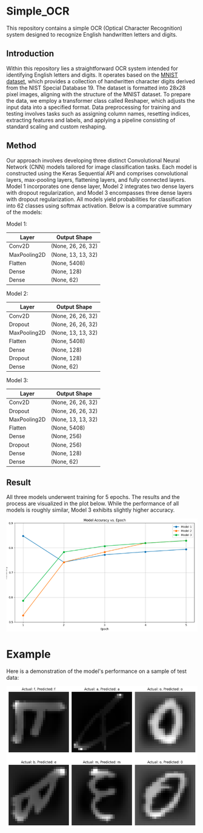 # Simple_OCR
This repository contains a simple OCR (Optical Character Recognition) system designed to recognize English handwritten letters and digits.

## Introduction 
Within this repository lies a straightforward OCR system intended for identifying English letters and digits. It operates based on the [MNIST dataset](https://www.nist.gov/itl/products-and-services/emnist-dataset), which provides a collection of handwritten character digits derived from the NIST Special Database 19. The dataset is formatted into 28x28 pixel images, aligning with the structure of the MNIST dataset. To prepare the data, we employ a transformer class called Reshaper, which adjusts the input data into a specified format. Data preprocessing for training and testing involves tasks such as assigning column names, resetting indices, extracting features and labels, and applying a pipeline consisting of standard scaling and custom reshaping.

## Method 
Our approach involves developing three distinct Convolutional Neural Network (CNN) models tailored for image classification tasks. Each model is constructed using the Keras Sequential API and comprises convolutional layers, max-pooling layers, flattening layers, and fully connected layers. Model 1 incorporates one dense layer, Model 2 integrates two dense layers with dropout regularization, and Model 3 encompasses three dense layers with dropout regularization. All models yield probabilities for classification into 62 classes using softmax activation. Below is a comparative summary of the models:

Model 1:

| Layer  | Output Shape      |
|--------|-------------------|
| Conv2D | (None, 26, 26, 32)|
| MaxPooling2D | (None, 13, 13, 32)|
| Flatten | (None, 5408)      |
| Dense  | (None, 128)       |
| Dense  | (None, 62)        |

Model 2:

| Layer  | Output Shape      |
|--------|-------------------|
| Conv2D | (None, 26, 26, 32)|
| Dropout| (None, 26, 26, 32)|
| MaxPooling2D | (None, 13, 13, 32)|
| Flatten | (None, 5408)      |
| Dense  | (None, 128)       |
| Dropout| (None, 128)       |
| Dense  | (None, 62)        |

Model 3:

| Layer  | Output Shape      |
|--------|-------------------|
| Conv2D | (None, 26, 26, 32)|
| Dropout| (None, 26, 26, 32)|
| MaxPooling2D | (None, 13, 13, 32)|
| Flatten | (None, 5408)      |
| Dense  | (None, 256)       |
| Dropout| (None, 256)       |
| Dense  | (None, 128)       |
| Dense  | (None, 62)        |


## Result 
All three models underwent training for 5 epochs. The results and the process are visualized in the plot below. While the performance of all models is roughly similar, Model 3 exhibits slightly higher accuracy.

![Training Results](https://github.com/Anndischeh/Simple_OCR/blob/e46c9a403936a6084b5d4adfa59a62759d34b2a1/media/result.png)

# Example
Here is a demonstration of the model's performance on a sample of test data:

![Sample Test Data](https://github.com/Anndischeh/Simple_OCR/blob/e46c9a403936a6084b5d4adfa59a62759d34b2a1/media/samples.png)
